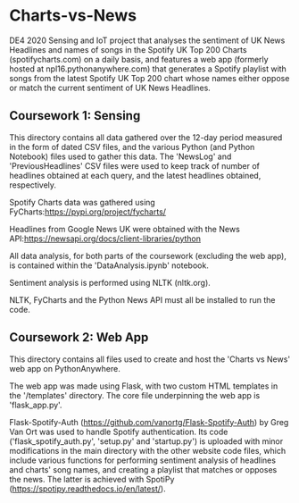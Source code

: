 # Charts-vs-News
DE4 2020 Sensing and IoT project that analyses the sentiment of UK News Headlines and names of songs in the Spotify UK Top 200 Charts (spotifycharts.com) on a daily basis, and features a web app (formerly hosted at npl16.pythonanywhere.com) that generates a Spotify playlist with songs from the latest Spotify UK Top 200 chart whose names either oppose or match the current sentiment of UK News Headlines.

## Coursework 1: Sensing
This directory contains all data gathered over the 12-day period measured in the form of dated CSV files, and the various Python (and Python Notebook) files used to gather this data. The 'NewsLog' and 'PreviousHeadlines' CSV files were used to keep track of number of headlines obtained at each query, and the latest headlines obtained, respectively.

Spotify Charts data was gathered using FyCharts:https://pypi.org/project/fycharts/

Headlines from Google News UK were obtained with the News API:https://newsapi.org/docs/client-libraries/python

All data analysis, for both parts of the coursework (excluding the web app), is contained within the 'DataAnalysis.ipynb' notebook.

Sentiment analysis is performed using NLTK (nltk.org).

NLTK, FyCharts and the Python News API must all be installed to run the code.

## Coursework 2: Web App
This directory contains all files used to create and host the 'Charts vs News' web app on PythonAnywhere.

The web app was made using Flask, with two custom HTML templates in the '/templates' directory. The core file underpinning the web app is 'flask_app.py'.

Flask-Spotify-Auth (https://github.com/vanortg/Flask-Spotify-Auth) by Greg Van Ort was used to handle Spotify authentication. Its code ('flask_spotify_auth.py', 'setup.py' and 'startup.py') is uploaded with minor modifications in the main directory with the other website code files, which include various functions for performing sentiment analysis of headlines and charts' song names, and creating a playlist that matches or opposes the news. The latter is achieved with SpotiPy (https://spotipy.readthedocs.io/en/latest/).
